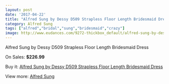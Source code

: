```yaml
---
layout: post
date: '2017-04-22'
title: "Alfred Sung by Dessy D509 Strapless Floor Length Bridesmaid Dress"
category: Alfred Sung
tags: ["alfred","bridal","sung","bridesmaid","crazy"]
image: http://www.eudances.com/9272-thickbox_default/alfred-sung-by-dessy-d509-strapless-floor-length-bridesmaid-dress.jpg
---
```

Alfred Sung by Dessy D509 Strapless Floor Length Bridesmaid Dress

On Sales: **$226.99**
<a href="https://www.eudances.com/en/alfred-sung/3104-alfred-sung-by-dessy-d509-strapless-floor-length-bridesmaid-dress.html"><amp-img layout="responsive" width="600" height="600" src="//www.eudances.com/9272-thickbox_default/alfred-sung-by-dessy-d509-strapless-floor-length-bridesmaid-dress.jpg" alt="Alfred Sung by Dessy D509 Strapless Floor Length Bridesmaid Dress 0" /></a>
<a href="https://www.eudances.com/en/alfred-sung/3104-alfred-sung-by-dessy-d509-strapless-floor-length-bridesmaid-dress.html"><amp-img layout="responsive" width="600" height="600" src="//www.eudances.com/9275-thickbox_default/alfred-sung-by-dessy-d509-strapless-floor-length-bridesmaid-dress.jpg" alt="Alfred Sung by Dessy D509 Strapless Floor Length Bridesmaid Dress 1" /></a>
<a href="https://www.eudances.com/en/alfred-sung/3104-alfred-sung-by-dessy-d509-strapless-floor-length-bridesmaid-dress.html"><amp-img layout="responsive" width="600" height="600" src="//www.eudances.com/9274-thickbox_default/alfred-sung-by-dessy-d509-strapless-floor-length-bridesmaid-dress.jpg" alt="Alfred Sung by Dessy D509 Strapless Floor Length Bridesmaid Dress 2" /></a>
<a href="https://www.eudances.com/en/alfred-sung/3104-alfred-sung-by-dessy-d509-strapless-floor-length-bridesmaid-dress.html"><amp-img layout="responsive" width="600" height="600" src="//www.eudances.com/9273-thickbox_default/alfred-sung-by-dessy-d509-strapless-floor-length-bridesmaid-dress.jpg" alt="Alfred Sung by Dessy D509 Strapless Floor Length Bridesmaid Dress 3" /></a>

Buy it: [Alfred Sung by Dessy D509 Strapless Floor Length Bridesmaid Dress](https://www.eudances.com/en/alfred-sung/3104-alfred-sung-by-dessy-d509-strapless-floor-length-bridesmaid-dress.html "Alfred Sung by Dessy D509 Strapless Floor Length Bridesmaid Dress")

View more: [Alfred Sung](https://www.eudances.com/en/52-alfred-sung "Alfred Sung")